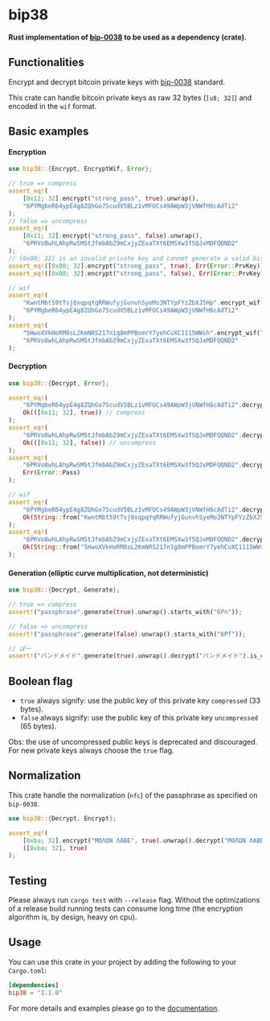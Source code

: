 bip38
=====

**Rust implementation of [bip-0038](https://github.com/bitcoin/bips/blob/master/bip-0038.mediawiki)
 to be used as a dependency (crate).**

## Functionalities

Encrypt and decrypt bitcoin private keys with
 [bip-0038](https://github.com/bitcoin/bips/blob/master/bip-0038.mediawiki) standard.

This crate can handle bitcoin private keys as raw 32 bytes (`[u8; 32]`) and encoded in the `wif`
 format.

## Basic examples

#### Encryption

```rust
use bip38::{Encrypt, EncryptWif, Error};

// true => compress
assert_eq!(
    [0x11; 32].encrypt("strong_pass", true).unwrap(),
    "6PYMgbeR64ypE4g8ZQhGo7ScudV5BLz1vMFUCs49AWpW3jVNWfH6cAdTi2"
);
// false => uncompress
assert_eq!(
    [0x11; 32].encrypt("strong_pass", false).unwrap(),
    "6PRVo8whLAhpRwSM5tJfmbAbZ9mCxjyZExaTXt6EMSXw3f5QJxMDFQQND2"
);
// [0x00; 32] is an invalid private key and cannot generate a valid bitcoin address
assert_eq!([0x00; 32].encrypt("strong_pass", true), Err(Error::PrvKey));
assert_eq!([0x00; 32].encrypt("strong_pass", false), Err(Error::PrvKey));

// wif
assert_eq!(
    "KwntMbt59tTsj8xqpqYqRRWufyjGunvhSyeMo3NTYpFYzZbXJ5Hp".encrypt_wif("strong_pass").unwrap(),
    "6PYMgbeR64ypE4g8ZQhGo7ScudV5BLz1vMFUCs49AWpW3jVNWfH6cAdTi2"
);
assert_eq!(
    "5HwoXVkHoRM8sL2KmNRS217n1g8mPPBomrY7yehCuXC1115WWsh".encrypt_wif("strong_pass").unwrap(),
    "6PRVo8whLAhpRwSM5tJfmbAbZ9mCxjyZExaTXt6EMSXw3f5QJxMDFQQND2"
);
```

#### Decryption

```rust
use bip38::{Decrypt, Error};

assert_eq!(
    "6PYMgbeR64ypE4g8ZQhGo7ScudV5BLz1vMFUCs49AWpW3jVNWfH6cAdTi2".decrypt("strong_pass"),
    Ok(([0x11; 32], true)) // compress
);
assert_eq!(
    "6PRVo8whLAhpRwSM5tJfmbAbZ9mCxjyZExaTXt6EMSXw3f5QJxMDFQQND2".decrypt("strong_pass"),
    Ok(([0x11; 32], false)) // uncompress
);
assert_eq!(
    "6PRVo8whLAhpRwSM5tJfmbAbZ9mCxjyZExaTXt6EMSXw3f5QJxMDFQQND2".decrypt("wrong_pass"),
    Err(Error::Pass)
);

// wif
assert_eq!(
    "6PYMgbeR64ypE4g8ZQhGo7ScudV5BLz1vMFUCs49AWpW3jVNWfH6cAdTi2".decrypt_to_wif("strong_pass"),
    Ok(String::from("KwntMbt59tTsj8xqpqYqRRWufyjGunvhSyeMo3NTYpFYzZbXJ5Hp"))
);
assert_eq!(
    "6PRVo8whLAhpRwSM5tJfmbAbZ9mCxjyZExaTXt6EMSXw3f5QJxMDFQQND2".decrypt_to_wif("strong_pass"),
    Ok(String::from("5HwoXVkHoRM8sL2KmNRS217n1g8mPPBomrY7yehCuXC1115WWsh"))
);
```

#### Generation (elliptic curve multiplication, not deterministic)

```rust
use bip38::{Decrypt, Generate};

// true => compress
assert!("passphrase".generate(true).unwrap().starts_with("6Pn"));

// false => uncompress
assert!("passphrase".generate(false).unwrap().starts_with("6Pf"));

// ぽー
assert!("バンドメイド".generate(true).unwrap().decrypt("バンドメイド").is_ok());
```

## Boolean flag

* `true` always signify: use the public key of this private key `compressed` (33 bytes).
* `false` always signify: use the public key of this private key `uncompressed` (65 bytes).

Obs: the use of uncompressed public keys is deprecated and discouraged. For new private keys always
 choose the `true` flag.

## Normalization

This crate handle the normalization (`nfc`) of the passphrase as specified on `bip-0038`.

```rust
use bip38::{Decrypt, Encrypt};

assert_eq!(
    [0xba; 32].encrypt("ΜΟΛΩΝ ΛΑΒΕ", true).unwrap().decrypt("ΜΟΛΩΝ ΛΑΒΕ").unwrap(),
    ([0xba; 32], true)
);
```

## Testing

Please always run `cargo test` with `--release` flag. Without the optimizations of a release build
 running tests can consume long time (the encryption algorithm is, by design, heavy on cpu).

## Usage

You can use this crate in your project by adding the following to your `Cargo.toml`:

```toml
[dependencies]
bip38 = "1.1.0"
```

For more details and examples please go to the [documentation](https://docs.rs/bip38).
